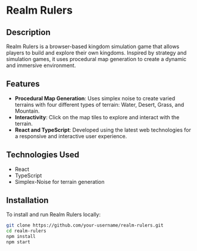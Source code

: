 # Realm Rulers

## Description
Realm Rulers is a browser-based kingdom simulation game that allows players to build and explore their own kingdoms. Inspired by strategy and simulation games, it uses procedural map generation to create a dynamic and immersive environment.

## Features
- **Procedural Map Generation**: Uses simplex noise to create varied terrains with four different types of terrain: Water, Desert, Grass, and Mountain.
- **Interactivity**: Click on the map tiles to explore and interact with the terrain.
- **React and TypeScript**: Developed using the latest web technologies for a responsive and interactive user experience.

## Technologies Used
- React
- TypeScript
- Simplex-Noise for terrain generation

## Installation
To install and run Realm Rulers locally:
```bash
git clone https://github.com/your-username/realm-rulers.git
cd realm-rulers
npm install
npm start
